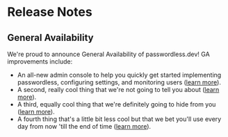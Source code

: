 # Release Notes

## General Availability

We're proud to announce General Availability of passwordless.dev! GA improvements include:

- An all-new admin console to help you quickly get started implementing passwordless, configuring settings, and monitoring users ([learn more](admin-console)).
- A second, really cool thing that we're not going to tell you about ([learn more]()).
- A third, equally cool thing that we're definitely going to hide from you ([learn more]()).
- A fourth thing that's a little bit less cool but that we bet you'll use every day from now 'till the end of time ([learn more]()).
